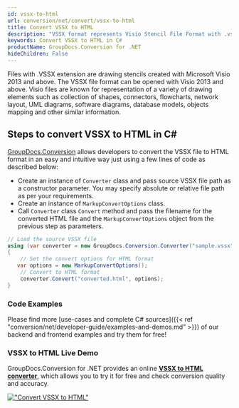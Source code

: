 ```yaml
---
id: vssx-to-html
url: conversion/net/convert/vssx-to-html
title: Convert VSSX to HTML
description: "VSSX format represents Visio Stencil File Format with .vssx extension. Learn how to convert VSSX to HTML file programmatically in C# language using GroupDocs.Conversion for .NET library."
keywords: Convert VSSX to HTML in C#
productName: GroupDocs.Conversion for .NET
hideChildren: False
---
```


Files with .VSSX extension are drawing stencils created with Microsoft Visio 2013 and above. The VSSX file format can be opened with Visio 2013 and above. Visio files are known for representation of a variety of drawing elements such as collection of shapes, connectors, flowcharts, network layout, UML diagrams, software diagrams, database models, objects mapping and other similar information.

## Steps to convert VSSX to HTML in C#

[GroupDocs.Conversion](https://products.groupdocs.com/conversion/net) allows developers to convert the VSSX file to HTML format in an easy and intuitive way just using a few lines of code as described below:

* Create an instance of `Converter` class and pass source VSSX file path as a constructor parameter. You may specify absolute or relative file path as per your requirements. 
* Create an instance of `MarkupConvertOptions` class.
* Call `Converter` class `Convert` method and pass the filename for the converted HTML file and the `MarkupConvertOptions` object from the previous step as parameters.

```csharp
// Load the source VSSX file
using (var converter = new GroupDocs.Conversion.Converter("sample.vssx"))
{
    // Set the convert options for HTML format
   var options = new MarkupConvertOptions();
    // Convert to HTML format
    converter.Convert("converted.html", options);
}
```

### Code Examples

Please find more [use-cases and complete C# sources]({{< ref "conversion/net/developer-guide/examples-and-demos.md" >}}) of our backend and frontend examples and try them for free!

### VSSX to HTML Live Demo

GroupDocs.Conversion for .NET provides an online [**VSSX to HTML converter**](https://products.groupdocs.app/conversion/vssx-to-html), which allows you to try it for free and check conversion quality and accuracy.

[!["Convert VSSX to HTML"](conversion/net/images/convert-to-html/convert-vssx-to-html.png)](https://products.groupdocs.app/conversion/vssx-to-html)